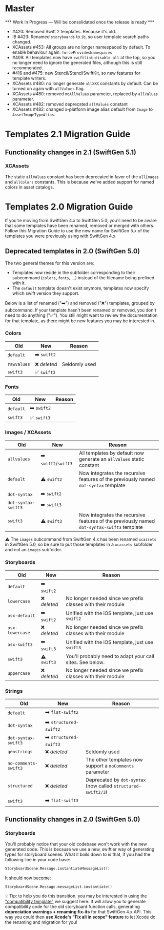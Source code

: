 # Master

*** Work In Progress — Will be consolidated once the release is ready ***

* #420: Removed Swift 2 templates. Because it's old.
* IB #423: Renamed `storyboards` to `ib`, so user template search paths changed.
* XCAssets #453: All groups are no longer namespaced by default. To enable behaviour again: `forceProvidesNamespaces`
* #409: All templates now have `swiftlint:disable all` at the top, so you no longer need to ignore the generated files, although this is still recommended.
* #416 and #475: new Stencil/StencilSwiftKit, so new features for template writers.
* XCAssets #480: no longer generate `allXXX` constants by default. Can be turned on again with `allValues` flag.
* XCAssets #480: removed `noAllValues` parameter, replaced by `allValues` parameter.
* XCAssets #482: removed deprecated `allValues` constant
* XCAssets #482: changed x-platform image alias default from `Image` to `AssetImageTypeAlias`.

# Templates 2.1 Migration Guide

## Functionality changes in 2.1 (SwiftGen 5.1)

### XCAssets

The static `allValues` constant has been deprecated in favor of the `allImages` and `allColors` constants. This is because we've added support for named colors in asset catalogs.

# Templates 2.0 Migration Guide

If you're moving from SwiftGen 4.x to SwiftGen 5.0, you'll need to be aware that some templates have been renamed, removed or merged with others. Follow this Migration Guide to use the new name for SwiftGen 5.x of the templates you were previously using with SwiftGen 4.x.

## Deprecated templates in 2.0 (SwiftGen 5.0)

The two general themes for this version are:

- Templates now reside in the subfolder corresponding to their subcommand (`colors`, `fonts`, ...) instead of the filename being prefixed with it.
- The `default` template doesn't exist anymore, templates now specify which swift version they support.

Below is a list of renamed ("➡️") and removed ("❌") templates, grouped by subcommand. If your template hasn't been renamed or removed, you don't need to do anything ("✅"). You still might want to review the documentation for that template, as there might be new features you may be interested in.

### Colors

| Old | New | Reason |
| --- | --- | ------ |
| `default` | ➡️ `swift2` | |
| `rawvalues` | ❌ _deleted_ | Seldomly used |
| `swift3` | ✅ `swift3` | |

### Fonts

| Old | New | Reason |
| --- | --- | ------ |
| `default` | ➡️ `swift2` | |
| `swift3` | ✅ `swift3` | |

### Images / XCAssets

| Old | New | Reason |
| --- | --- | ------ |
| `allvalues` | ➡️ `swift2`/`swift3` | All templates by default now generate an `allValues` static constant |
| `default` | ⚠️ `swift2` | Now integrates the recursive features of the previously named `dot-syntax` template |
| `dot-syntax` | ➡️ `swift2` | |
| `dot-syntax-swift3` | ➡️ `swift3` | |
| `swift3` | ⚠️ `swift3` | Now integrates the recursive features of the previously named `dot-syntax-swift3` template |

⚠️ The `images` subcommand from SwiftGen 4.x has been renamed `xcassets` in SwiftGen 5.0, so be sure to put those templates in a `xcassets` subfolder and not an `images` subfolder.

### Storyboards

| Old | New | Reason |
| --- | --- | ------ |
| `default` | ➡️ `swift2` | |
| `lowercase` | ❌ _deleted_ | No longer needed since we prefix classes with their module |
| `osx-default` | ➡️ `swift2` | Unified with the iOS template, just use `swift2` |
| `osx-lowercase` | ❌ _deleted_ | No longer needed since we prefix classes with their module |
| `osx-swift3` | ➡️ `swift3` | Unified with the iOS template, just use `swift3` |
| `swift3` | ⚠️ `swift3` | You'll probably need to adapt your call sites. See below. |
| `uppercase` | ❌ _deleted_ | No longer needed since we prefix classes with their module |

### Strings

| Old | New | Reason |
| --- | --- | ------ |
| `default` | ➡️ `flat-swift2` | |
| `dot-syntax` | ➡️ `structured-swift2` | |
| `dot-syntax-swift3` | ➡️ `structured-swift3` | |
| `genstrings` | ❌ _deleted_ | Seldomly used |
| `no-comments-swift3` | ❌ _deleted_ | The other templates now support a `noComments` parameter |
| `structured` | ❌ _deleted_ | Deprecated by `dot-syntax` (now called `structured-swift2/3`) |
| `swift3` | ➡️ `flat-swift3` | |

## Functionality changes in 2.0 (SwiftGen 5.0)

### Storyboards

You'll probably notice that your old codebase won't work with the new generated code. This is because we use a new, swiftier way of generating types for storyboard scenes. What it boils down to is that, if you had the following line in your code base:

```swift
StoryboardScene.Message.instantiateMessageList()
```

It should now become:

```swift
StoryboardScene.Message.messageList.instantiate()
```

💡 Tip: to help you do this transition, you may be interested in using the ["compatibility template"](https://github.com/SwiftGen/templates/wiki/SwiftGen-5.0-Migration:-compatibility-template) we suggest here. It will allow you to generate compatibility code for the old storyboard function calls, generating **depreciation warnings + renaming fix-its** for that SwiftGen 4.x API. This way you could then **use Xcode's "Fix all in scope" feature** to let Xcode do the renaming and migration for you!
